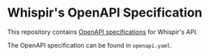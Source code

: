 # Whispir's OpenAPI Specification

This repository contains [OpenAPI specifications][openapi] for Whispir's API.

The OpenAPI specification can be found in `openapi.yaml`.

[openapi]: https://www.openapis.org/